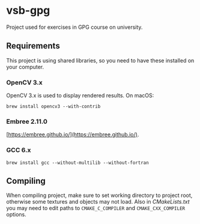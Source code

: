 # vsb-gpg
Project used for exercises in GPG course on university.

## Requirements
This project is using shared libraries, so you need to have these installed on your computer.

### OpenCV 3.x
OpenCV 3.x is used to display rendered results. On macOS:
```
brew install opencv3 --with-contrib
```

### Embree 2.11.0
[https://embree.github.io/](https://embree.github.io/).

### GCC 6.x
```
brew install gcc --without-multilib --without-fortran
```
 
## Compiling
When compiling project, make sure to set working directory to project root, otherwise some textures and objects may not load. Also in *CMakeLists.txt* you may need to edit paths to `CMAKE_C_COMPILER` and `CMAKE_CXX_COMPILER` options.